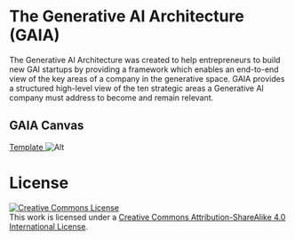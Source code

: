 # The Generative AI Architecture (GAIA)


The Generative AI Architecture was created to help entrepreneurs to build new GAI startups by providing a framework which enables an end-to-end view of the key areas of a company in the generative space. GAIA provides a structured high-level view of the ten strategic areas a Generative AI company must address to become and remain relevant.

## GAIA Canvas

<a href=" https://app.diagrams.net/?#Uhttps%3A%2F%2Fraw.githubusercontent.com%2Fwiki%2Fsantiag0aragon%2Fgaia%2Ftemplates%2Fgaia-canvas.png" target="_blank">Template </a>
![Alt](gaia-canvas/gaia-1.0.png)


# License
<a rel="license" href="http://creativecommons.org/licenses/by-sa/4.0/"><img alt="Creative Commons License" style="border-width:0" src="https://i.creativecommons.org/l/by-sa/4.0/80x15.png" /></a><br />This work is licensed under a <a rel="license" href="http://creativecommons.org/licenses/by-sa/4.0/">Creative Commons Attribution-ShareAlike 4.0 International License</a>.
